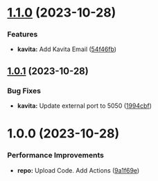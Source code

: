 # [1.1.0](https://github.com/hackwish/docker-kavita/compare/v1.0.1...v1.1.0) (2023-10-28)


### Features

* **kavita:** Add Kavita Email ([54f46fb](https://github.com/hackwish/docker-kavita/commit/54f46fbaaf69b0d4258f9d1ecaf3f2251a719dcf))

## [1.0.1](https://github.com/hackwish/docker-kavita/compare/v1.0.0...v1.0.1) (2023-10-28)


### Bug Fixes

* **kavita:** Update external port to 5050 ([1994cbf](https://github.com/hackwish/docker-kavita/commit/1994cbf8db49211401a08faf79dbda23ab7bbbe6))

# 1.0.0 (2023-10-28)


### Performance Improvements

* **repo:** Upload Code. Add Actions ([9a1f69e](https://github.com/hackwish/docker-kavita/commit/9a1f69e3cc99eb63b08be08d4e1a85f5c4d9dab4))
